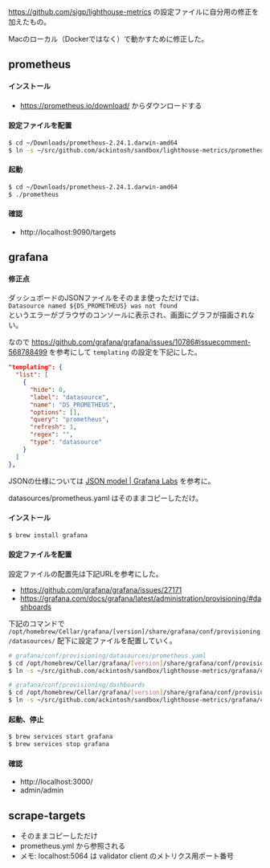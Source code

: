 https://github.com/sigp/lighthouse-metrics の設定ファイルに自分用の修正を加えたもの。

Macのローカル（Dockerではなく）で動かすために修正した。


## prometheus

#### インストール

- https://prometheus.io/download/ からダウンロードする

#### 設定ファイルを配置

```bash
$ cd ~/Downloads/prometheus-2.24.1.darwin-amd64
$ ln -s ~/src/github.com/ackintosh/sandbox/lighthouse-metrics/prometheus.yml prometheus.yml
```

#### 起動

```bash
$ cd ~/Downloads/prometheus-2.24.1.darwin-amd64
$ ./prometheus
```

#### 確認

- http://localhost:9090/targets


## grafana

#### 修正点

ダッシュボードのJSONファイルをそのまま使っただけでは、  
`Datasource named ${DS_PROMETHEUS} was not found`  
というエラーがブラウザのコンソールに表示され、画面にグラフが描画されない。

なので https://github.com/grafana/grafana/issues/10786#issuecomment-568788499 を参考にして `templating` の設定を下記にした。

```json
"templating": {
  "list": [
    {
      "hide": 0,
      "label": "datasource",
      "name": "DS_PROMETHEUS",
      "options": [],
      "query": "prometheus",
      "refresh": 1,
      "regex": "",
      "type": "datasource"
    }
  ]
},
```

JSONの仕様については [JSON model | Grafana Labs](https://grafana.com/docs/grafana/latest/dashboards/json-model/) を参考に。

datasources/prometheus.yaml はそのままコピーしただけ。

#### インストール

```bash
$ brew install grafana
```

#### 設定ファイルを配置

設定ファイルの配置先は下記URLを参考にした。

- https://github.com/grafana/grafana/issues/27171
- https://grafana.com/docs/grafana/latest/administration/provisioning/#dashboards

下記のコマンドで `/opt/homebrew/Cellar/grafana/[version]/share/grafana/conf/provisioning/datasources/` 配下に設定ファイルを配置していく。

```bash
# grafana/conf/provisioning/datasources/prometheus.yaml
$ cd /opt/homebrew/Cellar/grafana/[version]/share/grafana/conf/provisioning/datasources
$ ln -s ~/src/github.com/ackintosh/sandbox/lighthouse-metrics/grafana/conf/provisioning/datasources/prometheus.yaml prometheus.yaml

# grafana/conf/provisioning/dashboards
$ cd /opt/homebrew/Cellar/grafana/[version]/share/grafana/conf/provisioning
$ ln -s ~/src/github.com/ackintosh/sandbox/lighthouse-metrics/grafana/conf/provisioning/dashboards dashboards
```

#### 起動、停止

```bash
$ brew services start grafana
$ brew services stop grafana
```

#### 確認

- http://localhost:3000/
- admin/admin


## scrape-targets

- そのままコピーしただけ
- prometheus.yml から参照される
- メモ: localhost:5064 は validator client のメトリクス用ポート番号
